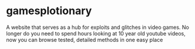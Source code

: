 # gamesplotionary
A website that serves as a hub for exploits and glitches in video games. No longer do you need to spend hours looking at 10 year old youtube videos, now you can browse tested, detailed methods in one easy place
